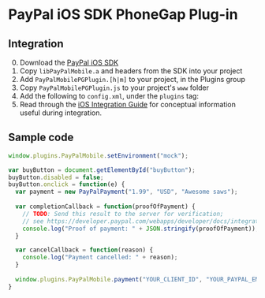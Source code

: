 # PayPal iOS SDK PhoneGap Plug-in


Integration
-----------
0. Download the [PayPal iOS SDK](https://github.com/paypal/PayPal-iOS-SDK)
1. Copy `libPayPalMobile.a` and headers from the SDK into your project
2. Add `PayPalMobilePGPlugin.[h|m]` to your project, in the Plugins group
3. Copy `PayPalMobilePGPlugin.js` to your project's `www` folder   
4. Add the following to `config.xml`, under the `plugins` tag:
    <plugin name="PayPalMobile" value="PayPalMobilePGPlugin" />
5. Read through the [iOS Integration Guide](https://developer.paypal.com/webapps/developer/docs/integration/mobile/ios-integration-guide/) for
   conceptual information useful during integration.


Sample code
-----------

```javascript
window.plugins.PayPalMobile.setEnvironment("mock");

var buyButton = document.getElementById("buyButton");
buyButton.disabled = false;
buyButton.onclick = function(e) {
  var payment = new PayPalPayment("1.99", "USD", "Awesome saws");
  
  var completionCallback = function(proofOfPayment) {
    // TODO: Send this result to the server for verification;
    // see https://developer.paypal.com/webapps/developer/docs/integration/mobile/verify-mobile-payment/ for details.
    console.log("Proof of payment: " + JSON.stringify(proofOfPayment));
  }

  var cancelCallback = function(reason) {
    console.log("Payment cancelled: " + reason);
  }
  
  window.plugins.PayPalMobile.payment("YOUR_CLIENT_ID", "YOUR_PAYPAL_EMAIL_ADDRESS", "someuser@somedomain.com", payment, completionCallback, cancelCallback);
}
```
